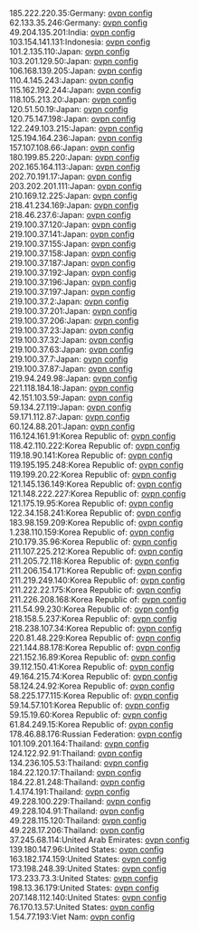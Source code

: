 185.222.220.35:Germany: [ovpn config](vpn/185_222_220_35.ovpn)  
62.133.35.246:Germany: [ovpn config](vpn/62_133_35_246.ovpn)  
49.204.135.201:India: [ovpn config](vpn/49_204_135_201.ovpn)  
103.154.141.131:Indonesia: [ovpn config](vpn/103_154_141_131.ovpn)  
101.2.135.110:Japan: [ovpn config](vpn/101_2_135_110.ovpn)  
103.201.129.50:Japan: [ovpn config](vpn/103_201_129_50.ovpn)  
106.168.139.205:Japan: [ovpn config](vpn/106_168_139_205.ovpn)  
110.4.145.243:Japan: [ovpn config](vpn/110_4_145_243.ovpn)  
115.162.192.244:Japan: [ovpn config](vpn/115_162_192_244.ovpn)  
118.105.213.20:Japan: [ovpn config](vpn/118_105_213_20.ovpn)  
120.51.50.19:Japan: [ovpn config](vpn/120_51_50_19.ovpn)  
120.75.147.198:Japan: [ovpn config](vpn/120_75_147_198.ovpn)  
122.249.103.215:Japan: [ovpn config](vpn/122_249_103_215.ovpn)  
125.194.164.236:Japan: [ovpn config](vpn/125_194_164_236.ovpn)  
157.107.108.66:Japan: [ovpn config](vpn/157_107_108_66.ovpn)  
180.199.85.220:Japan: [ovpn config](vpn/180_199_85_220.ovpn)  
202.165.164.113:Japan: [ovpn config](vpn/202_165_164_113.ovpn)  
202.70.191.17:Japan: [ovpn config](vpn/202_70_191_17.ovpn)  
203.202.201.111:Japan: [ovpn config](vpn/203_202_201_111.ovpn)  
210.169.12.225:Japan: [ovpn config](vpn/210_169_12_225.ovpn)  
218.41.234.169:Japan: [ovpn config](vpn/218_41_234_169.ovpn)  
218.46.237.6:Japan: [ovpn config](vpn/218_46_237_6.ovpn)  
219.100.37.120:Japan: [ovpn config](vpn/219_100_37_120.ovpn)  
219.100.37.141:Japan: [ovpn config](vpn/219_100_37_141.ovpn)  
219.100.37.155:Japan: [ovpn config](vpn/219_100_37_155.ovpn)  
219.100.37.158:Japan: [ovpn config](vpn/219_100_37_158.ovpn)  
219.100.37.187:Japan: [ovpn config](vpn/219_100_37_187.ovpn)  
219.100.37.192:Japan: [ovpn config](vpn/219_100_37_192.ovpn)  
219.100.37.196:Japan: [ovpn config](vpn/219_100_37_196.ovpn)  
219.100.37.197:Japan: [ovpn config](vpn/219_100_37_197.ovpn)  
219.100.37.2:Japan: [ovpn config](vpn/219_100_37_2.ovpn)  
219.100.37.201:Japan: [ovpn config](vpn/219_100_37_201.ovpn)  
219.100.37.206:Japan: [ovpn config](vpn/219_100_37_206.ovpn)  
219.100.37.23:Japan: [ovpn config](vpn/219_100_37_23.ovpn)  
219.100.37.32:Japan: [ovpn config](vpn/219_100_37_32.ovpn)  
219.100.37.63:Japan: [ovpn config](vpn/219_100_37_63.ovpn)  
219.100.37.7:Japan: [ovpn config](vpn/219_100_37_7.ovpn)  
219.100.37.87:Japan: [ovpn config](vpn/219_100_37_87.ovpn)  
219.94.249.98:Japan: [ovpn config](vpn/219_94_249_98.ovpn)  
221.118.184.18:Japan: [ovpn config](vpn/221_118_184_18.ovpn)  
42.151.103.59:Japan: [ovpn config](vpn/42_151_103_59.ovpn)  
59.134.27.119:Japan: [ovpn config](vpn/59_134_27_119.ovpn)  
59.171.112.87:Japan: [ovpn config](vpn/59_171_112_87.ovpn)  
60.124.88.201:Japan: [ovpn config](vpn/60_124_88_201.ovpn)  
116.124.161.91:Korea Republic of: [ovpn config](vpn/116_124_161_91.ovpn)  
118.42.110.222:Korea Republic of: [ovpn config](vpn/118_42_110_222.ovpn)  
119.18.90.141:Korea Republic of: [ovpn config](vpn/119_18_90_141.ovpn)  
119.195.195.248:Korea Republic of: [ovpn config](vpn/119_195_195_248.ovpn)  
119.199.20.22:Korea Republic of: [ovpn config](vpn/119_199_20_22.ovpn)  
121.145.136.149:Korea Republic of: [ovpn config](vpn/121_145_136_149.ovpn)  
121.148.222.227:Korea Republic of: [ovpn config](vpn/121_148_222_227.ovpn)  
121.175.19.95:Korea Republic of: [ovpn config](vpn/121_175_19_95.ovpn)  
122.34.158.241:Korea Republic of: [ovpn config](vpn/122_34_158_241.ovpn)  
183.98.159.209:Korea Republic of: [ovpn config](vpn/183_98_159_209.ovpn)  
1.238.110.159:Korea Republic of: [ovpn config](vpn/1_238_110_159.ovpn)  
210.179.35.96:Korea Republic of: [ovpn config](vpn/210_179_35_96.ovpn)  
211.107.225.212:Korea Republic of: [ovpn config](vpn/211_107_225_212.ovpn)  
211.205.72.118:Korea Republic of: [ovpn config](vpn/211_205_72_118.ovpn)  
211.206.154.171:Korea Republic of: [ovpn config](vpn/211_206_154_171.ovpn)  
211.219.249.140:Korea Republic of: [ovpn config](vpn/211_219_249_140.ovpn)  
211.222.22.175:Korea Republic of: [ovpn config](vpn/211_222_22_175.ovpn)  
211.226.208.168:Korea Republic of: [ovpn config](vpn/211_226_208_168.ovpn)  
211.54.99.230:Korea Republic of: [ovpn config](vpn/211_54_99_230.ovpn)  
218.158.5.237:Korea Republic of: [ovpn config](vpn/218_158_5_237.ovpn)  
218.238.107.34:Korea Republic of: [ovpn config](vpn/218_238_107_34.ovpn)  
220.81.48.229:Korea Republic of: [ovpn config](vpn/220_81_48_229.ovpn)  
221.144.88.178:Korea Republic of: [ovpn config](vpn/221_144_88_178.ovpn)  
221.152.16.89:Korea Republic of: [ovpn config](vpn/221_152_16_89.ovpn)  
39.112.150.41:Korea Republic of: [ovpn config](vpn/39_112_150_41.ovpn)  
49.164.215.74:Korea Republic of: [ovpn config](vpn/49_164_215_74.ovpn)  
58.124.24.92:Korea Republic of: [ovpn config](vpn/58_124_24_92.ovpn)  
58.225.177.115:Korea Republic of: [ovpn config](vpn/58_225_177_115.ovpn)  
59.14.57.101:Korea Republic of: [ovpn config](vpn/59_14_57_101.ovpn)  
59.15.19.60:Korea Republic of: [ovpn config](vpn/59_15_19_60.ovpn)  
61.84.249.15:Korea Republic of: [ovpn config](vpn/61_84_249_15.ovpn)  
178.46.88.176:Russian Federation: [ovpn config](vpn/178_46_88_176.ovpn)  
101.109.201.164:Thailand: [ovpn config](vpn/101_109_201_164.ovpn)  
124.122.92.91:Thailand: [ovpn config](vpn/124_122_92_91.ovpn)  
134.236.105.53:Thailand: [ovpn config](vpn/134_236_105_53.ovpn)  
184.22.120.17:Thailand: [ovpn config](vpn/184_22_120_17.ovpn)  
184.22.81.248:Thailand: [ovpn config](vpn/184_22_81_248.ovpn)  
1.4.174.191:Thailand: [ovpn config](vpn/1_4_174_191.ovpn)  
49.228.100.229:Thailand: [ovpn config](vpn/49_228_100_229.ovpn)  
49.228.104.91:Thailand: [ovpn config](vpn/49_228_104_91.ovpn)  
49.228.115.120:Thailand: [ovpn config](vpn/49_228_115_120.ovpn)  
49.228.17.206:Thailand: [ovpn config](vpn/49_228_17_206.ovpn)  
37.245.68.114:United Arab Emirates: [ovpn config](vpn/37_245_68_114.ovpn)  
139.180.147.96:United States: [ovpn config](vpn/139_180_147_96.ovpn)  
163.182.174.159:United States: [ovpn config](vpn/163_182_174_159.ovpn)  
173.198.248.39:United States: [ovpn config](vpn/173_198_248_39.ovpn)  
173.233.73.3:United States: [ovpn config](vpn/173_233_73_3.ovpn)  
198.13.36.179:United States: [ovpn config](vpn/198_13_36_179.ovpn)  
207.148.112.140:United States: [ovpn config](vpn/207_148_112_140.ovpn)  
76.170.13.57:United States: [ovpn config](vpn/76_170_13_57.ovpn)  
1.54.77.193:Viet Nam: [ovpn config](vpn/1_54_77_193.ovpn)  
